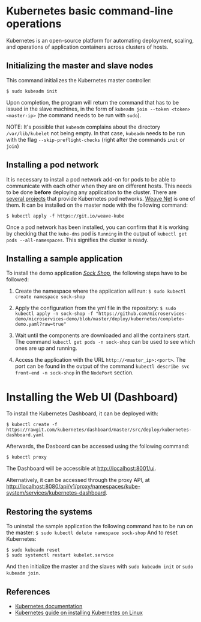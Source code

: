 # Kubernetes basic command-line operations

Kubernetes is an open-source platform for automating deployment, scaling, and operations of application containers across clusters of hosts.

## Initializing the master and slave nodes

This command initializes the Kubernetes master controller: 

```
$ sudo kubeadm init
```

Upon completion, the program will return the command that has to be issued in the slave machines, in the form of `kubeadm join --token <token> <master-ip>` (the command needs to be run with `sudo`).

NOTE: It's possible that `kubeadm` complains about the directory `/var/lib/kubelet` not being empty. In that case, `kubeadm` needs to be run with the flag `--skip-preflight-checks` (right after the commands `init` or `join`)
## Installing a pod network
It is necessary to install a pod network add-on for pods to be able to communicate with each other when they are on different hosts.
This needs to be done **before** deploying any application to the cluster.
There are [several projects](http://kubernetes.io/docs/admin/addons/) that provide Kubernetes pod networks. [Weave Net](https://github.com/weaveworks/weave-kube) is one of them. It can be installed on the master node with the following command:

```
$ kubectl apply -f https://git.io/weave-kube
```

Once a pod network has been installed, you can confirm that it is working by checking that the `kube-dns` pod is `Running` in the output of `kubectl get pods --all-namespaces`. This signifies the cluster is ready.

## Installing a sample application

To install the demo application *[Sock Shop](https://github.com/microservices-demo/microservices-demo)*, the following steps have to be followed:

1. Create the namespace where the application will run:
`$ sudo kubectl create namespace sock-shop`

2. Apply the configuration from the yml file in the repository:
`$ sudo kubectl apply -n sock-shop -f "https://github.com/microservices-demo/microservices-demo/blob/master/deploy/kubernetes/complete-demo.yaml?raw=true"`

3. Wait until the components are downloaded and all the containers start. The command `kubectl get pods -n sock-shop` can be used to see which ones are up and running.

4. Access the application with the URL `http://<master_ip>:<port>`. The port can be found in the output of the command `kubectl describe svc front-end -n sock-shop` in the `NodePort` section.

# Installing the Web UI (Dashboard)

To install the Kubernetes Dashboard, it can be deployed with:

```
$ kubectl create -f https://rawgit.com/kubernetes/dashboard/master/src/deploy/kubernetes-dashboard.yaml
```

Afterwards, the Dasboard can be accessed using the following command:

```
$ kubectl proxy
```

The Dashboard will be accessible at [http://localhost:8001/ui](http://localhost:8001/ui).

Alternatively, it can be accessed through the proxy API, at [http://localhost:8080/api/v1/proxy/namespaces/kube-system/services/kubernetes-dashboard](http://localhost:8080/api/v1/proxy/namespaces/kube-system/services/kubernetes-dashboard).

## Restoring the systems

To uninstall the sample application the following command has to be run on the master:
`$ sudo kubectl delete namespace sock-shop`
And to reset Kubernetes:

```
$ sudo kubeadm reset
$ sudo systemctl restart kubelet.service
```

And then initialize the master and the slaves with `sudo kubeadm init` or `sudo kubeadm join`.

## References

* [Kubernetes documentation](http://kubernetes.io/docs/)
* [Kubernetes guide on installing Kubernetes on Linux](http://kubernetes.io/docs/getting-started-guides/kubeadm/)
